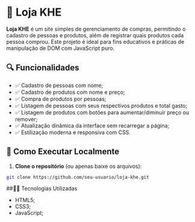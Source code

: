 # 🛒 Loja KHE

**Loja KHE** é um site simples de gerenciamento de compras, permitindo o cadastro de pessoas e produtos, além de registrar quais produtos cada pessoa comprou. Este projeto é ideal para fins educativos e práticas de manipulação de DOM com JavaScript puro.

## 🔍 Funcionalidades

- ✅ Cadastro de pessoas com nome;
- ✅ Cadastro de produtos com nome e preço;
- ✅ Compra de produtos por pessoas;
- ✅ Listagem de pessoas com seus respectivos produtos e total gasto;
- ✅ Listagem de produtos com botões para aumentar/diminuir preço ou remover;
- ✅ Atualização dinâmica da interface sem recarregar a página;
- ✅ Estilização moderna e responsiva com CSS.

## 🚀 Como Executar Localmente

1. **Clone o repositório** (ou apenas baixe os arquivos):

```bash
git clone https://github.com/seu-usuario/loja-khe.git
```

##👨‍💻 Tecnologias Utilizadas

-  HTML5;
-  CSS3;
-  JavaScript;
